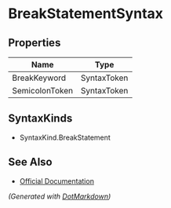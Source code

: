 # BreakStatementSyntax

## Properties

| Name           | Type        |
| -------------- | ----------- |
| BreakKeyword   | SyntaxToken |
| SemicolonToken | SyntaxToken |

## SyntaxKinds

* SyntaxKind\.BreakStatement

## See Also

* [Official Documentation](https://docs.microsoft.com/en-us/dotnet/api/microsoft.codeanalysis.csharp.syntax.breakstatementsyntax)


*\(Generated with [DotMarkdown](http://github.com/JosefPihrt/DotMarkdown)\)*